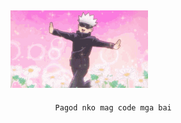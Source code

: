 ![me](https://github.com/Jccqt/EclipseJavaProjects/blob/main/gg.gif)
--------------------------------------------------------------------
              Pagod nko mag code mga bai
